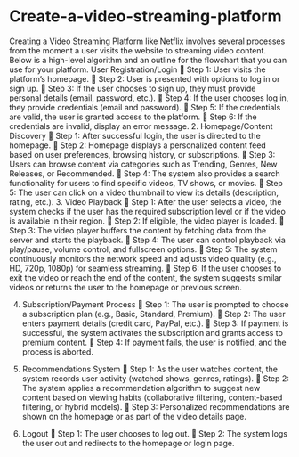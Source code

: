 # Create-a-video-streaming-platform
Creating a Video Streaming Platform like Netflix involves several processes from the moment a user visits  the website to streaming video content. Below is a high-level algorithm and an outline for the flowchart that  you can use for your platform.
 User Registration/Login 
 Step 1: User visits the platform’s homepage. 
 Step 2: User is presented with options to log in or sign up. 
 Step 3: If the user chooses to sign up, they must provide personal details (email, password, etc.). 
 Step 4: If the user chooses log in, they provide credentials (email and password). 
 Step 5: If the credentials are valid, the user is granted access to the platform. 
 Step 6: If the credentials are invalid, display an error message. 
2. Homepage/Content Discovery 
 Step 1: After successful login, the user is directed to the homepage. 
 Step 2: Homepage displays a personalized content feed based on user preferences, browsing history, or 
subscriptions. 
 Step 3: Users can browse content via categories such as Trending, Genres, New Releases, or Recommended. 
 Step 4: The system also provides a search functionality for users to find specific videos, TV shows, or movies. 
 Step 5: The user can click on a video thumbnail to view its details (description, rating, etc.). 
3. Video Playback 
 Step 1: After the user selects a video, the system checks if the user has the required subscription level or if the 
video is available in their region. 
 Step 2: If eligible, the video player is loaded. 
 Step 3: The video player buffers the content by fetching data from the server and starts the playback. 
 Step 4: The user can control playback via play/pause, volume control, and fullscreen options. 
 Step 5: The system continuously monitors the network speed and adjusts video quality (e.g., HD, 720p, 1080p) 
for seamless streaming. 
 Step 6: If the user chooses to exit the video or reach the end of the content, the system suggests similar videos or 
returns the user to the homepage or previous screen. 
 
4. Subscription/Payment Process 
 Step 1: The user is prompted to choose a subscription plan (e.g., Basic, Standard, Premium). 
 Step 2: The user enters payment details (credit card, PayPal, etc.). 
 Step 3: If payment is successful, the system activates the subscription and grants access to premium content. 
 Step 4: If payment fails, the user is notified, and the process is aborted. 
 
5. Recommendations System 
 Step 1: As the user watches content, the system records user activity (watched shows, genres, ratings). 
 Step 2: The system applies a recommendation algorithm to suggest new content based on viewing habits 
(collaborative filtering, content-based filtering, or hybrid models). 
 Step 3: Personalized recommendations are shown on the homepage or as part of the video details page. 
 
6. Logout 
 Step 1: The user chooses to log out. 
 Step 2: The system logs the user out and redirects to the homepage or login page.
